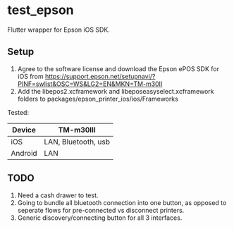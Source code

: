 # test_epson

Flutter wrapper for Epson iOS SDK.

## Setup

1. Agree to the software license and download the Epson ePOS SDK for iOS from https://support.epson.net/setupnavi/?PINF=swlist&OSC=WS&LG2=EN&MKN=TM-m30II
2. Add the libepos2.xcframework and libeposeasyselect.xcframework folders to packages/epson_printer_ios/ios/Frameworks

Tested:

| Device      | TM-m30III |
|-------------|--------|
| iOS         |   LAN, Bluetooth, usb     | 
| Android     |  LAN      |


## TODO
1. Need a cash drawer to test. 
2. Going to bundle all bluetooth connection into one button, as opposed to seperate flows for pre-connected vs disconnect printers.
3. Generic discovery/connecting button for all 3 interfaces. 